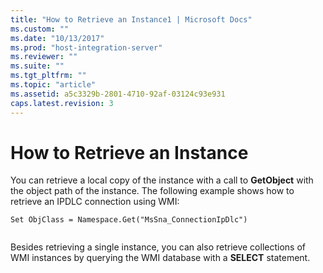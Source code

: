 ```yaml
---
title: "How to Retrieve an Instance1 | Microsoft Docs"
ms.custom: ""
ms.date: "10/13/2017"
ms.prod: "host-integration-server"
ms.reviewer: ""
ms.suite: ""
ms.tgt_pltfrm: ""
ms.topic: "article"
ms.assetid: a5c3329b-2801-4710-92af-03124c93e931
caps.latest.revision: 3
---
```

# How to Retrieve an Instance
You can retrieve a local copy of the instance with a call to **GetObject** with the object path of the instance. The following example shows how to retrieve an IPDLC connection using WMI:  
  
```  
Set ObjClass = Namespace.Get("MsSna_ConnectionIpDlc")  
  
```  
  
 Besides retrieving a single instance, you can also retrieve collections of WMI instances by querying the WMI database with a **SELECT** statement.